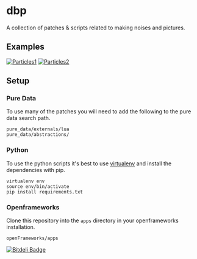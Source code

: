 # dbp

A collection of patches & scripts related to making noises and pictures.

## Examples

[![Particles1](http://www.davepoulter.net/media/particle_cropped_animation.gif)]("Particles1")
[![Particles2](http://www.davepoulter.net/media/vertical_cropped_animation.gif)]("Particles2")

## Setup

### Pure Data

To use many of the patches you will need to add the following to the pure data search path.

    pure_data/externals/lua
    pure_data/abstractions/

### Python

To use the python scripts it's best to use [virtualenv](https://pypi.python.org/pypi/virtualenv) and install the dependencies with pip.

    virtualenv env
    source env/bin/activate
    pip install requirements.txt

### Openframeworks

Clone this repository into the ``apps`` directory in your openframeworks installation.

    openFrameworks/apps

[![Bitdeli Badge](https://d2weczhvl823v0.cloudfront.net/davebrent/dbp/trend.png)](https://bitdeli.com/free "Bitdeli Badge")
